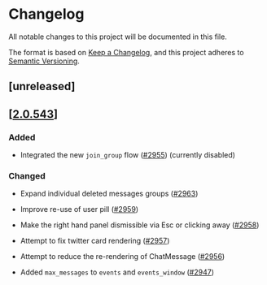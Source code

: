 # Changelog

All notable changes to this project will be documented in this file.

The format is based on [Keep a Changelog](https://keepachangelog.com/en/1.0.0/),
and this project adheres to [Semantic Versioning](https://semver.org/spec/v2.0.0.html).

## [unreleased]

## [[2.0.543](https://github.com/open-ic/open-chat/releases/tag/v2.0.543-website)]

### Added

- Integrated the new `join_group` flow ([#2955](https://github.com/open-ic/open-chat/pull/2955)) (currently disabled)

### Changed

- Expand individual deleted messages groups ([#2963](https://github.com/open-ic/open-chat/pull/2963))

- Improve re-use of user pill ([#2959](https://github.com/open-ic/open-chat/pull/2959))

- Make the right hand panel dismissible via Esc or clicking away ([#2958](https://github.com/open-ic/open-chat/pull/2958))

- Attempt to fix twitter card rendering ([#2957](https://github.com/open-ic/open-chat/pull/2957))

- Attempt to reduce the re-rendering of ChatMessage ([#2956](https://github.com/open-ic/open-chat/pull/2956))

- Added `max_messages` to `events` and `events_window` ([#2947](https://github.com/open-ic/open-chat/pull/2947))
